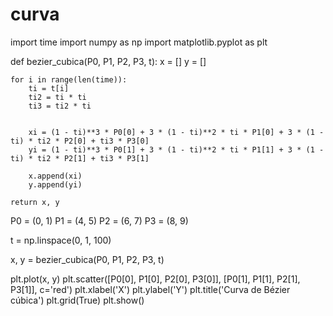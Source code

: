 # curva
import time
import numpy as np
import matplotlib.pyplot as plt

def bezier_cubica(P0, P1, P2, P3, t):
    x = []
    y = []
    
    for i in range(len(time)):
        ti = t[i]
        ti2 = ti * ti
        ti3 = ti2 * ti
        
        
        xi = (1 - ti)**3 * P0[0] + 3 * (1 - ti)**2 * ti * P1[0] + 3 * (1 - ti) * ti2 * P2[0] + ti3 * P3[0]
        yi = (1 - ti)**3 * P0[1] + 3 * (1 - ti)**2 * ti * P1[1] + 3 * (1 - ti) * ti2 * P2[1] + ti3 * P3[1]
        
        x.append(xi)
        y.append(yi)
    
    return x, y


P0 = (0, 1)
P1 = (4, 5)
P2 = (6, 7)
P3 = (8, 9)


t = np.linspace(0, 1, 100)

x, y = bezier_cubica(P0, P1, P2, P3, t)

plt.plot(x, y)
plt.scatter([P0[0], P1[0], P2[0], P3[0]], [P0[1], P1[1], P2[1], P3[1]], c='red')
plt.xlabel('X')
plt.ylabel('Y')
plt.title('Curva de Bézier cúbica')
plt.grid(True)
plt.show()
